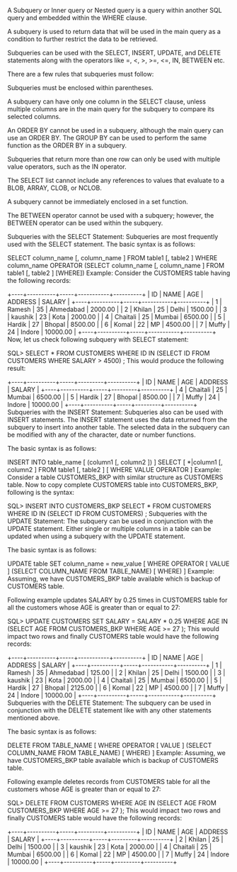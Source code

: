A Subquery or Inner query or Nested query is a query within another SQL query and embedded within the WHERE clause.

A subquery is used to return data that will be used in the main query as a condition to further restrict the data to be retrieved.

Subqueries can be used with the SELECT, INSERT, UPDATE, and DELETE statements along with the operators like =, <, >, >=, <=, IN, BETWEEN etc.

There are a few rules that subqueries must follow:

Subqueries must be enclosed within parentheses.

A subquery can have only one column in the SELECT clause, unless multiple columns are in the main query for the subquery to compare its selected columns.

An ORDER BY cannot be used in a subquery, although the main query can use an ORDER BY. The GROUP BY can be used to perform the same function as the ORDER BY in a subquery.

Subqueries that return more than one row can only be used with multiple value operators, such as the IN operator.

The SELECT list cannot include any references to values that evaluate to a BLOB, ARRAY, CLOB, or NCLOB.

A subquery cannot be immediately enclosed in a set function.

The BETWEEN operator cannot be used with a subquery; however, the BETWEEN operator can be used within the subquery.

Subqueries with the SELECT Statement:
Subqueries are most frequently used with the SELECT statement. The basic syntax is as follows:

SELECT column_name [, column_name ]
FROM   table1 [, table2 ]
WHERE  column_name OPERATOR
      (SELECT column_name [, column_name ]
      FROM table1 [, table2 ]
      [WHERE])
Example:
Consider the CUSTOMERS table having the following records:

+----+----------+-----+-----------+----------+
| ID | NAME     | AGE | ADDRESS   | SALARY   |
+----+----------+-----+-----------+----------+
|  1 | Ramesh   |  35 | Ahmedabad |  2000.00 |
|  2 | Khilan   |  25 | Delhi     |  1500.00 |
|  3 | kaushik  |  23 | Kota      |  2000.00 |
|  4 | Chaitali |  25 | Mumbai    |  6500.00 |
|  5 | Hardik   |  27 | Bhopal    |  8500.00 |
|  6 | Komal    |  22 | MP        |  4500.00 |
|  7 | Muffy    |  24 | Indore    | 10000.00 |
+----+----------+-----+-----------+----------+
Now, let us check following subquery with SELECT statement:

SQL> SELECT *
     FROM CUSTOMERS
     WHERE ID IN (SELECT ID
                  FROM CUSTOMERS
                  WHERE SALARY > 4500) ;
This would produce the following result:

+----+----------+-----+---------+----------+
| ID | NAME     | AGE | ADDRESS | SALARY   |
+----+----------+-----+---------+----------+
|  4 | Chaitali |  25 | Mumbai  |  6500.00 |
|  5 | Hardik   |  27 | Bhopal  |  8500.00 |
|  7 | Muffy    |  24 | Indore  | 10000.00 |
+----+----------+-----+---------+----------+
Subqueries with the INSERT Statement:
Subqueries also can be used with INSERT statements. The INSERT statement uses the data returned from the subquery to insert into another table. The selected data in the subquery can be modified with any of the character, date or number functions.

The basic syntax is as follows:

INSERT INTO table_name [ (column1 [, column2 ]) ]
           SELECT [ *|column1 [, column2 ]
           FROM table1 [, table2 ]
           [ WHERE VALUE OPERATOR ]
Example:
Consider a table CUSTOMERS_BKP with similar structure as CUSTOMERS table. Now to copy complete CUSTOMERS table into CUSTOMERS_BKP, following is the syntax:

SQL> INSERT INTO CUSTOMERS_BKP
     SELECT * FROM CUSTOMERS
     WHERE ID IN (SELECT ID
                  FROM CUSTOMERS) ;
Subqueries with the UPDATE Statement:
The subquery can be used in conjunction with the UPDATE statement. Either single or multiple columns in a table can be updated when using a subquery with the UPDATE statement.

The basic syntax is as follows:

UPDATE table
SET column_name = new_value
[ WHERE OPERATOR [ VALUE ]
   (SELECT COLUMN_NAME
   FROM TABLE_NAME)
   [ WHERE) ]
Example:
Assuming, we have CUSTOMERS_BKP table available which is backup of CUSTOMERS table.

Following example updates SALARY by 0.25 times in CUSTOMERS table for all the customers whose AGE is greater than or equal to 27:

SQL> UPDATE CUSTOMERS
     SET SALARY = SALARY * 0.25
     WHERE AGE IN (SELECT AGE FROM CUSTOMERS_BKP
                   WHERE AGE >= 27 );
This would impact two rows and finally CUSTOMERS table would have the following records:

+----+----------+-----+-----------+----------+
| ID | NAME     | AGE | ADDRESS   | SALARY   |
+----+----------+-----+-----------+----------+
|  1 | Ramesh   |  35 | Ahmedabad |   125.00 |
|  2 | Khilan   |  25 | Delhi     |  1500.00 |
|  3 | kaushik  |  23 | Kota      |  2000.00 |
|  4 | Chaitali |  25 | Mumbai    |  6500.00 |
|  5 | Hardik   |  27 | Bhopal    |  2125.00 |
|  6 | Komal    |  22 | MP        |  4500.00 |
|  7 | Muffy    |  24 | Indore    | 10000.00 |
+----+----------+-----+-----------+----------+
Subqueries with the DELETE Statement:
The subquery can be used in conjunction with the DELETE statement like with any other statements mentioned above.

The basic syntax is as follows:

DELETE FROM TABLE_NAME
[ WHERE OPERATOR [ VALUE ]
   (SELECT COLUMN_NAME
   FROM TABLE_NAME)
   [ WHERE) ]
Example:
Assuming, we have CUSTOMERS_BKP table available which is backup of CUSTOMERS table.

Following example deletes records from CUSTOMERS table for all the customers whose AGE is greater than or equal to 27:

SQL> DELETE FROM CUSTOMERS
     WHERE AGE IN (SELECT AGE FROM CUSTOMERS_BKP
                   WHERE AGE >= 27 );
This would impact two rows and finally CUSTOMERS table would have the following records:

+----+----------+-----+---------+----------+
| ID | NAME     | AGE | ADDRESS | SALARY   |
+----+----------+-----+---------+----------+
|  2 | Khilan   |  25 | Delhi   |  1500.00 |
|  3 | kaushik  |  23 | Kota    |  2000.00 |
|  4 | Chaitali |  25 | Mumbai  |  6500.00 |
|  6 | Komal    |  22 | MP      |  4500.00 |
|  7 | Muffy    |  24 | Indore  | 10000.00 |
+----+----------+-----+---------+----------+
